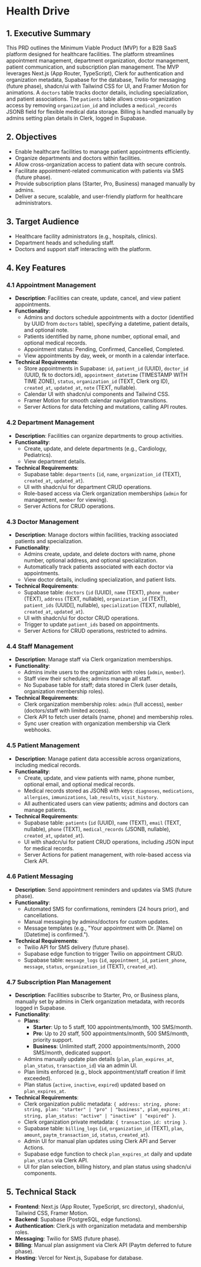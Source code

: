 # Health Drive

## 1. Executive Summary

This PRD outlines the Minimum Viable Product (MVP) for a B2B SaaS platform designed for healthcare facilities. The platform streamlines appointment management, department organization, doctor management, patient communication, and subscription plan management. The MVP leverages Next.js (App Router, TypeScript), Clerk for authentication and organization metadata, Supabase for the database, Twilio for messaging (future phase), shadcn/ui with Tailwind CSS for UI, and Framer Motion for animations. A `doctors` table tracks doctor details, including specialization, and patient associations. The `patients` table allows cross-organization access by removing `organization_id` and includes a `medical_records` JSONB field for flexible medical data storage. Billing is handled manually by admins setting plan details in Clerk, logged in Supabase.

## 2. Objectives

- Enable healthcare facilities to manage patient appointments efficiently.
- Organize departments and doctors within facilities.
- Allow cross-organization access to patient data with secure controls.
- Facilitate appointment-related communication with patients via SMS (future phase).
- Provide subscription plans (Starter, Pro, Business) managed manually by admins.
- Deliver a secure, scalable, and user-friendly platform for healthcare administrators.

## 3. Target Audience

- Healthcare facility administrators (e.g., hospitals, clinics).
- Department heads and scheduling staff.
- Doctors and support staff interacting with the platform.

## 4. Key Features

### 4.1 Appointment Management

- **Description**: Facilities can create, update, cancel, and view patient appointments.
- **Functionality**:
  - Admins and doctors schedule appointments with a doctor (identified by UUID from `doctors` table), specifying a datetime, patient details, and optional note.
  - Patients identified by name, phone number, optional email, and optional medical records.
  - Appointment status: Pending, Confirmed, Cancelled, Completed.
  - View appointments by day, week, or month in a calendar interface.
- **Technical Requirements**:
  - Store appointments in Supabase: `id`, `patient_id` (UUID), `doctor_id` (UUID, fk to doctors.id), `appointment_datetime` (TIMESTAMP WITH TIME ZONE), `status`, `organization_id` (TEXT, Clerk org ID), `created_at`, `updated_at`, `note` (TEXT, nullable).
  - Calendar UI with shadcn/ui components and Tailwind CSS.
  - Framer Motion for smooth calendar navigation transitions.
  - Server Actions for data fetching and mutations, calling API routes.

### 4.2 Department Management

- **Description**: Facilities can organize departments to group activities.
- **Functionality**:
  - Create, update, and delete departments (e.g., Cardiology, Pediatrics).
  - View department details.
- **Technical Requirements**:
  - Supabase table: `departments` (`id`, `name`, `organization_id` (TEXT), `created_at`, `updated_at`).
  - UI with shadcn/ui for department CRUD operations.
  - Role-based access via Clerk organization memberships (`admin` for management, `member` for viewing).
  - Server Actions for CRUD operations.

### 4.3 Doctor Management

- **Description**: Manage doctors within facilities, tracking associated patients and specialization.
- **Functionality**:
  - Admins create, update, and delete doctors with name, phone number, optional address, and optional specialization.
  - Automatically track patients associated with each doctor via appointments.
  - View doctor details, including specialization, and patient lists.
- **Technical Requirements**:
  - Supabase table: `doctors` (`id` (UUID), `name` (TEXT), `phone_number` (TEXT), `address` (TEXT, nullable), `organization_id` (TEXT), `patient_ids` (UUID[], nullable), `specialization` (TEXT, nullable), `created_at`, `updated_at`).
  - UI with shadcn/ui for doctor CRUD operations.
  - Trigger to update `patient_ids` based on appointments.
  - Server Actions for CRUD operations, restricted to admins.

### 4.4 Staff Management

- **Description**: Manage staff via Clerk organization memberships.
- **Functionality**:
  - Admins invite users to the organization with roles (`admin`, `member`).
  - Staff view their schedules; admins manage all staff.
  - No Supabase table for staff; data stored in Clerk (user details, organization membership roles).
- **Technical Requirements**:
  - Clerk organization membership roles: `admin` (full access), `member` (doctors/staff with limited access).
  - Clerk API to fetch user details (name, phone) and membership roles.
  - Sync user creation with organization membership via Clerk webhooks.

### 4.5 Patient Management

- **Description**: Manage patient data accessible across organizations, including medical records.
- **Functionality**:
  - Create, update, and view patients with name, phone number, optional email, and optional medical records.
  - Medical records stored as JSONB with keys: `diagnoses`, `medications`, `allergies`, `immunizations`, `lab_results`, `visit_history`.
  - All authenticated users can view patients; admins and doctors can manage patients.
- **Technical Requirements**:
  - Supabase table: `patients` (`id` (UUID), `name` (TEXT), `email` (TEXT, nullable), `phone` (TEXT), `medical_records` (JSONB, nullable), `created_at`, `updated_at`).
  - UI with shadcn/ui for patient CRUD operations, including JSON input for medical records.
  - Server Actions for patient management, with role-based access via Clerk API.

### 4.6 Patient Messaging

- **Description**: Send appointment reminders and updates via SMS (future phase).
- **Functionality**:
  - Automated SMS for confirmations, reminders (24 hours prior), and cancellations.
  - Manual messaging by admins/doctors for custom updates.
  - Message templates (e.g., "Your appointment with Dr. [Name] on [Datetime] is confirmed.").
- **Technical Requirements**:
  - Twilio API for SMS delivery (future phase).
  - Supabase edge function to trigger Twilio on appointment CRUD.
  - Supabase table: `message_logs` (`id`, `appointment_id`, `patient_phone`, `message`, `status`, `organization_id` (TEXT), `created_at`).

### 4.7 Subscription Plan Management

- **Description**: Facilities subscribe to Starter, Pro, or Business plans, manually set by admins in Clerk organization metadata, with records logged in Supabase.
- **Functionality**:
  - **Plans**:
    - **Starter**: Up to 5 staff, 100 appointments/month, 100 SMS/month.
    - **Pro**: Up to 20 staff, 500 appointments/month, 500 SMS/month, priority support.
    - **Business**: Unlimited staff, 2000 appointments/month, 2000 SMS/month, dedicated support.
  - Admins manually update plan details (`plan`, `plan_expires_at`, `plan_status`, `transaction_id`) via an admin UI.
  - Plan limits enforced (e.g., block appointment/staff creation if limit exceeded).
  - Plan status (`active`, `inactive`, `expired`) updated based on `plan_expires_at`.
- **Technical Requirements**:
  - Clerk organization public metadata: `{ address: string, phone: string, plan: "starter" | "pro" | "business", plan_expires_at: string, plan_status: "active" | "inactive" | "expired" }`.
  - Clerk organization private metadata: `{ transaction_id: string }`.
  - Supabase table: `billing_logs` (`id`, `organization_id` (TEXT), `plan`, `amount`, `paytm_transaction_id`, `status`, `created_at`).
  - Admin UI for manual plan updates using Clerk API and Server Actions.
  - Supabase edge function to check `plan_expires_at` daily and update `plan_status` via Clerk API.
  - UI for plan selection, billing history, and plan status using shadcn/ui components.

## 5. Technical Stack

- **Frontend**: Next.js (App Router, TypeScript, src directory), shadcn/ui, Tailwind CSS, Framer Motion.
- **Backend**: Supabase (PostgreSQL, edge functions).
- **Authentication**: Clerk.js with organization metadata and membership roles.
- **Messaging**: Twilio for SMS (future phase).
- **Billing**: Manual plan assignment via Clerk API (Paytm deferred to future phase).
- **Hosting**: Vercel for Next.js, Supabase for database.
